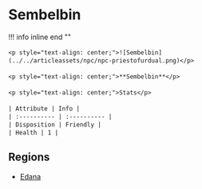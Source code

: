 # **Sembelbin**

!!! info inline end ""

    <p style="text-align: center;">![Sembelbin](../../articleassets/npc/npc-priestofurdual.png)</p>

    <p style="text-align: center;">**Sembelbin**</p>

    <p style="text-align: center;">Stats</p>

    | Attribute | Info |
    | :---------- | :---------- |
    | Disposition | Friendly |
    | Health | 1 |

## **Regions**

- [Edana](../../Regions/Edana.md)
